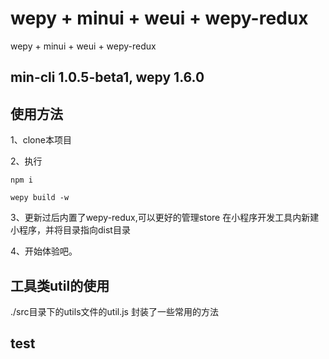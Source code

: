 # wepy + minui + weui + wepy-redux
wepy + minui + weui + wepy-redux

## min-cli 1.0.5-beta1, wepy 1.6.0

## 使用方法

1、clone本项目

2、执行

```
npm i 

wepy build -w
```

3、更新过后内置了wepy-redux,可以更好的管理store
    在小程序开发工具内新建小程序，并将目录指向dist目录

4、开始体验吧。

## 工具类util的使用

./src目录下的utils文件的util.js
封装了一些常用的方法

<!-- 
## 如何在已有的wepy项目中使用minui？

1、新建wepy项目（如果已有项目，则跳过）

2、新建配置文件：min.config.json
配置内容：
```
{
"compilers": {
    "babel": {
      "sourceMaps": "inline",
      "presets": [
        "env"
      ],
      "plugins": [
        "syntax-export-extensions",
        "transform-class-properties",
        "transform-decorators-legacy",
        "transform-export-extensions"
      ]
    }
  }
}
```

3、再通过 min install @minui/wxc-xxx 命令 安装需要的组件

```
$ min install @minui/wxc-loading
```

4、在页面使用，this.$wxpage.selectComponent方法调用（详见index.wpy 以及 ![minui框架主页](https://github.com/meili/minui)）

<img src="https://ws3.sinaimg.cn/large/006tKfTcgy1fm6xmveiqmj30k00zo76h.jpg" width="30%" height="30%"> -->

## test
